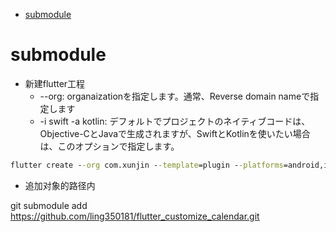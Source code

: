 - [submodule](#submodule)

# submodule

- 新建flutter工程
    - --org: organaizationを指定します。通常、Reverse domain nameで指定します
    - -i swift -a kotlin: デフォルトでプロジェクトのネイティブコードは、Objective-CとJavaで生成されますが、SwiftとKotlinを使いたい場合は、このオプションで指定します。

``` cmd
flutter create --org com.xunjin --template=plugin --platforms=android,ios -a kotlin -i swift flutter-common

```

- 追加对象的路径内

git submodule add https://github.com/ling350181/flutter_customize_calendar.git

